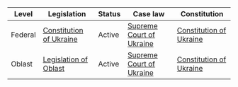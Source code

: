 | Level | Legislation | Status | Case law | Constitution |
|---|---|---|---|---|
| Federal | [Constitution of Ukraine](https://zakon.rada.gov.ua/laws/show/254/96-%D0%B2%D1%80) | Active | [Supreme Court of Ukraine](https://www.scourt.gov.ua/) | [Constitution of Ukraine](https://zakon.rada.gov.ua/laws/show/254/96-%D0%B2%D1%80) |
| Oblast | [Legislation of Oblast](https://zakon.rada.gov.ua/laws/show/254/96-%D0%B2%D1%80) | Active | [Supreme Court of Ukraine](https://www.scourt.gov.ua/) | [Constitution of Ukraine](https://zakon.rada.gov.ua/laws/show/254/96-%D0%B2%D1%80) |